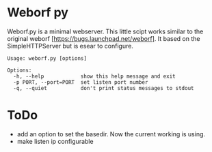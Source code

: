 Weborf py
=========

Weborf.py is a minimal webserver. This little scipt works similar to the original
weborf [https://bugs.launchpad.net/weborf]. It based on the SimpleHTTPServer but
is esear to configure.

    Usage: weborf.py [options]

    Options:
      -h, --help            show this help message and exit
      -p PORT, --port=PORT  set listen port number
      -q, --quiet           don't print status messages to stdout

ToDo
====

* add an option to set the basedir. Now the current working is using.
* make listen ip configurable
